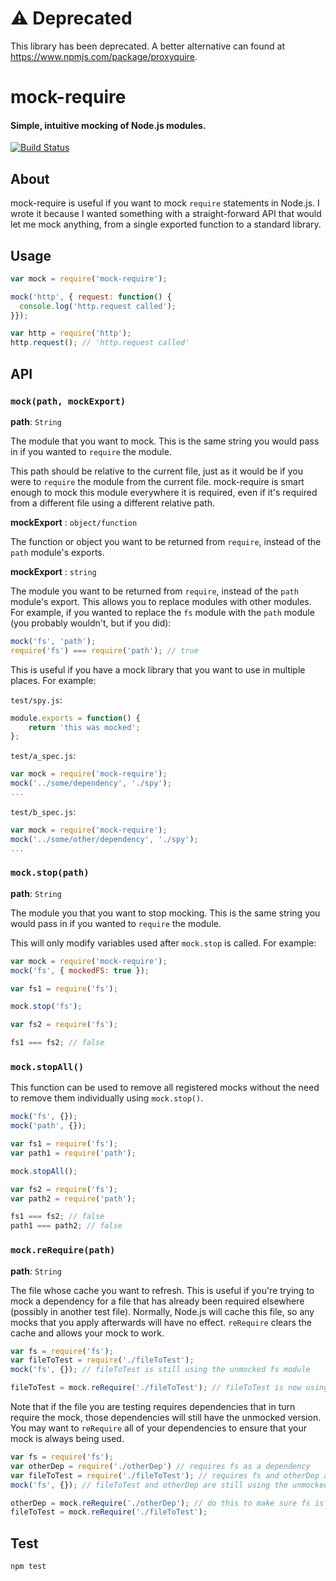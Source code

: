 # ⚠️ Deprecated

This library has been deprecated. A better alternative can found at https://www.npmjs.com/package/proxyquire.

# mock-require

#### Simple, intuitive mocking of Node.js modules.

[![Build Status](https://travis-ci.org/boblauer/mock-require.svg)](https://travis-ci.org/boblauer/mock-require)

## About

mock-require is useful if you want to mock `require` statements in Node.js.  I wrote it because I wanted something with a straight-forward API that would let me mock anything, from a single exported function to a standard library.

## Usage

```javascript
var mock = require('mock-require');

mock('http', { request: function() {
  console.log('http.request called');
}});

var http = require('http');
http.request(); // 'http.request called'
```

## API

### `mock(path, mockExport)`

__path__: `String`

The module that you want to mock.  This is the same string you would pass in if you wanted to `require` the module.

This path should be relative to the current file, just as it would be if you were to `require` the module from the current file.  mock-require is smart enough to mock this module everywhere it is required, even if it's required from a different file using a different relative path.

__mockExport__ : `object/function`

The function or object you want to be returned from `require`, instead of the `path` module's exports.

__mockExport__ : `string`

The module you want to be returned from `require`, instead of the `path` module's export.  This allows you to replace modules with other modules.  For example, if you wanted to replace the `fs` module with the `path` module (you probably wouldn't, but if you did):

```javascript
mock('fs', 'path');
require('fs') === require('path'); // true
```
This is useful if you have a mock library that you want to use in multiple places.  For example:

`test/spy.js`:
```javascript
module.exports = function() {
    return 'this was mocked';
};
```

`test/a_spec.js`:
```javascript
var mock = require('mock-require');
mock('../some/dependency', './spy');
...
```

`test/b_spec.js`:
```javascript
var mock = require('mock-require');
mock('../some/other/dependency', './spy');
...
```

### `mock.stop(path)`

__path__: `String`

The module you that you want to stop mocking.  This is the same string you would pass in if you wanted to `require` the module.

This will only modify variables used after `mock.stop` is called.  For example:

```javascript
var mock = require('mock-require');
mock('fs', { mockedFS: true });

var fs1 = require('fs');

mock.stop('fs');

var fs2 = require('fs');

fs1 === fs2; // false
```

### `mock.stopAll()`

This function can be used to remove all registered mocks without the need to remove them individually using `mock.stop()`.

```javascript
mock('fs', {});
mock('path', {});

var fs1 = require('fs');
var path1 = require('path');

mock.stopAll();

var fs2 = require('fs');
var path2 = require('path');

fs1 === fs2; // false
path1 === path2; // false
```

### `mock.reRequire(path)`

__path__: `String`

The file whose cache you want to refresh. This is useful if you're trying to mock a dependency for a file that has already been required elsewhere (possibly in another test file). Normally, Node.js will cache this file, so any mocks that you apply afterwards will have no effect. `reRequire` clears the cache and allows your mock to work.

```javascript
var fs = require('fs');
var fileToTest = require('./fileToTest');
mock('fs', {}); // fileToTest is still using the unmocked fs module

fileToTest = mock.reRequire('./fileToTest'); // fileToTest is now using your mock
```

Note that if the file you are testing requires dependencies that in turn require the mock, those dependencies will still have the unmocked version. You may want to `reRequire` all of your dependencies to ensure that your mock is always being used.

```javascript
var fs = require('fs');
var otherDep = require('./otherDep') // requires fs as a dependency
var fileToTest = require('./fileToTest'); // requires fs and otherDep as a dependency
mock('fs', {}); // fileToTest and otherDep are still using the unmocked fs module

otherDep = mock.reRequire('./otherDep'); // do this to make sure fs is being mocked consistently
fileToTest = mock.reRequire('./fileToTest');
```

## Test

```
npm test
```
